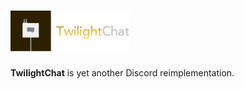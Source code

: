 <h1><img width="192" src="https://raw.githubusercontent.com/twilightchat/twilightchat/refs/heads/main/logo.png" /></h1>

**TwilightChat** is yet another Discord reimplementation.
